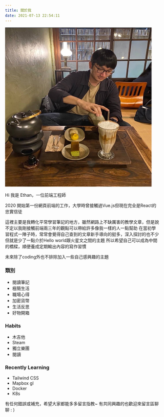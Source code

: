 ```yaml
---
title: 關於我
date: 2021-07-13 22:54:11
---
```

<img src="/images/image2.png" width="480" height="520" />

Hi 我是 Ethan，一位前端工程師

2020 開始第一份網頁前端的工作，大學時曾接觸過Vue.js但現在完全是React的忠實信徒

這裡主要是我轉化平常學習筆記的地方，雖然網路上不缺厲害的教學文章，但是說不定以我剛接觸前端兩三年的觀點可以帶給許多像我一樣的人一點幫助
在當初學習程式一陣子時，常常會覺得自己查到的文章新手導向的挺多，深入探討的也不少
但就是少了一點介於Hello world跟火星文之間的主題
所以希望自己可以成為中間的橋樑，順便養成定期輸出內容的寫作習慣

未來除了coding外也不排除加入一些自己感興趣的主題

### 類別

- 閱讀筆記
- 極簡生活
- 職場心得
- 加密貨幣
- 生活反思
- 好物開箱

### Habits

- 木吉他
- Steam
- 獨立樂團
- 閱讀

### Recently Learning

- Tailwind CSS
- Mapbox gl
- Docker
- K8s

有任何錯誤或補充，希望大家都能多多留言指教~
有共同興趣的也歡迎來留言區聊聊 : )
